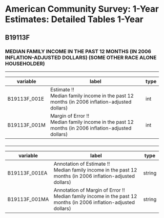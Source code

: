 # American Community Survey: 1-Year Estimates: Detailed Tables 1-Year

## B19113F

### MEDIAN FAMILY INCOME IN THE PAST 12 MONTHS (IN 2006 INFLATION-ADJUSTED DOLLARS) (SOME OTHER RACE ALONE HOUSEHOLDER)

___

| variable | label | type |
| ----- | ----- | ----- |
| B19113F_001E | Estimate !!<br>Median family income in the past 12 months (in 2006 inflation-adjusted dollars) | int |
| B19113F_001M | Margin of Error !!<br>Median family income in the past 12 months (in 2006 inflation-adjusted dollars) | int |
### 

___

| variable | label | type |
| ----- | ----- | ----- |
| B19113F_001EA | Annotation of Estimate !!<br>Median family income in the past 12 months (in 2006 inflation-adjusted dollars) | string |
| B19113F_001MA | Annotation of Margin of Error !!<br>Median family income in the past 12 months (in 2006 inflation-adjusted dollars) | string |

